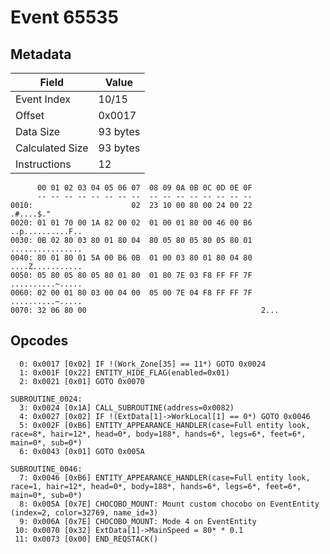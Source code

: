 # Event 65535

## Metadata

| Field           | Value    |
|-----------------|----------|
| Event Index     | 10/15    |
| Offset          | 0x0017   |
| Data Size       | 93 bytes |
| Calculated Size | 93 bytes |
| Instructions    | 12       |

```
      00 01 02 03 04 05 06 07  08 09 0A 0B 0C 0D 0E 0F
      -- -- -- -- -- -- -- --  -- -- -- -- -- -- -- --
0010:                      02  23 10 00 80 00 24 00 22         .#....$."
0020: 01 01 70 00 1A 82 00 02  01 00 01 80 00 46 00 B6  ..p..........F..
0030: 0B 02 80 03 80 01 80 04  80 05 80 05 80 05 80 01  ................
0040: 80 01 80 01 5A 00 B6 0B  01 00 03 80 01 80 04 80  ....Z...........
0050: 05 80 05 80 05 80 01 80  01 80 7E 03 F8 FF FF 7F  ..........~.....
0060: 02 00 01 80 03 00 04 00  05 00 7E 04 F8 FF FF 7F  ..........~.....
0070: 32 06 80 00                                       2...            
```

## Opcodes

```
  0: 0x0017 [0x02] IF !(Work_Zone[35] == 11*) GOTO 0x0024
  1: 0x001F [0x22] ENTITY_HIDE_FLAG(enabled=0x01)
  2: 0x0021 [0x01] GOTO 0x0070

SUBROUTINE_0024:
  3: 0x0024 [0x1A] CALL_SUBROUTINE(address=0x0082)
  4: 0x0027 [0x02] IF !(ExtData[1]->WorkLocal[1] == 0*) GOTO 0x0046
  5: 0x002F [0xB6] ENTITY_APPEARANCE_HANDLER(case=Full entity look, race=8*, hair=12*, head=0*, body=188*, hands=6*, legs=6*, feet=6*, main=0*, sub=0*)
  6: 0x0043 [0x01] GOTO 0x005A

SUBROUTINE_0046:
  7: 0x0046 [0xB6] ENTITY_APPEARANCE_HANDLER(case=Full entity look, race=1, hair=12*, head=0*, body=188*, hands=6*, legs=6*, feet=6*, main=0*, sub=0*)
  8: 0x005A [0x7E] CHOCOBO_MOUNT: Mount custom chocobo on EventEntity (index=2, color=32769, name_id=3)
  9: 0x006A [0x7E] CHOCOBO_MOUNT: Mode 4 on EventEntity
 10: 0x0070 [0x32] ExtData[1]->MainSpeed = 80* * 0.1
 11: 0x0073 [0x00] END_REQSTACK()
```
